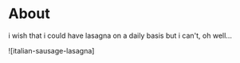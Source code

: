 # About
 
i wish that i could have lasagna on a daily basis but i can't, oh well...

![italian-sausage-lasagna]